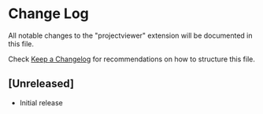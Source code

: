 # Change Log

All notable changes to the "projectviewer" extension will be documented in this file.

Check [Keep a Changelog](http://keepachangelog.com/) for recommendations on how to structure this file.

## [Unreleased]

- Initial release